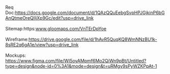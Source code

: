 Req Doc:https://docs.google.com/document/d/1QAzQQuEebgSvpHPJGjkinP6bGAnQtmeOreQlIjXp9Gc/edit?usp=drive_link<br><br>
Sitemap:https:www.gloomaps.com/VnTErDpYoe<br><br>
Wireframe:https://drive.google.com/file/d/1hAvR5QuqKQ8WmNNzBU1k-8sRE2q6gA1e/view?usp=drive_link<br><br>
Mockups: https://www.figma.com/file/WI5oyAMpmf6Mo2QiWn9pBt/Untitled?type=design&node-id=0%3A1&mode=design&t=uRMgy9sPyWZKPpAt-1
